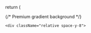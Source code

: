 return (
  <div className="relative space-y-8">
    {/* Premium gradient background */}
    <div className="absolute inset-0 gradient-radial opacity-30 pointer-events-none"></div>
    
    <div className="relative space-y-8">